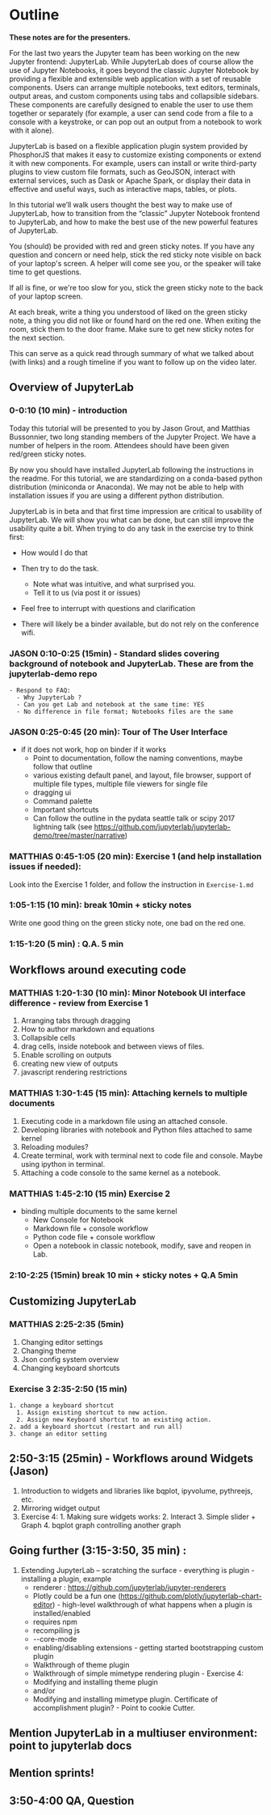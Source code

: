 # Outline

**These notes are for the presenters.**

For the last two years the Jupyter team has been working on the new Jupyter
frontend: JupyterLab. While JupyterLab does of course allow the use of Jupyter
Notebooks, it goes beyond the classic Jupyter Notebook by providing a flexible
and extensible web application with a set of reusable components. Users can
arrange multiple notebooks, text editors, terminals, output areas, and custom
components using tabs and collapsible sidebars. These components are carefully
designed to enable the user to use them together or separately (for example, a
user can send code from a file to a console with a keystroke, or can pop out an
output from a notebook to work with it alone).

JupyterLab is based on a flexible application plugin system provided by
PhosphorJS that makes it easy to customize existing components or extend it
with new components. For example, users can install or write third-party
plugins to view custom file formats, such as GeoJSON, interact with external
services, such as Dask or Apache Spark, or display their data in effective and
useful ways, such as interactive maps, tables, or plots.

In this tutorial we’ll walk users thought the best way to make use of
JupyterLab, how to transition from the “classic” Jupyter Notebook frontend to
JupyterLab, and how to make the best use of the new powerful features of
JupyterLab.


You (should) be provided with red and green sticky notes. If you have any
question and concern or need help, stick the red sticky note visible on back of
your laptop's screen. A helper will come see you, or the speaker will take time
to get questions.

If all is fine, or we're too slow for you, stick the green sticky note to the
back of your laptop screen.

At each break, write a thing you understood of liked on the green sticky note,
a thing you did not like or found hard on the red one. When exiting the room,
stick them to the door frame. Make sure to get new sticky notes for the next
section.

This can serve as a quick read through summary of what we talked about (with
links) and a rough timeline if you want to follow up on the video later.

## Overview of JupyterLab

###  0-0:10 (10 min) - introduction

Today this tutorial will be presented to you by Jason Grout, and Matthias
Bussonnier, two long standing members of the Jupyter Project. We have a number
of helpers in the room. Attendees should have been given red/green
sticky notes.

By now you should have installed JupyterLab following the instructions in the
readme. For this tutorial, we are standardizing on a conda-based python
distribution (miniconda or Anaconda). We may not be able to help with
installation issues if you are using a different python distribution.

JupyterLab is in beta and that first time impression
are critical to usability of JupyterLab. We will show you what can be done, but
can still improve the usability quite a bit. When trying to do any task in the
exercise try to think first:
- How would I do that
- Then try to do the task.
    - Note what was intuitive, and what surprised you.
    - Tell it to us (via post it or issues)
- Feel free to interrupt with questions and clarification


- There will likely be a binder available, but do not rely on the conference
    wifi.

###  JASON 0:10-0:25 (15min) - Standard slides covering background of notebook and JupyterLab. These are from the jupyterlab-demo repo
    - Respond to FAQ:
      - Why JupyterLab ?
      - Can you get Lab and notebook at the same time: YES
      - No difference in file format; Notebooks files are the same
###  JASON 0:25-0:45 (20 min): Tour of The User Interface
- if it does not work, hop on binder if it works
  - Point to documentation, follow the naming conventions, maybe follow that outline
  - various existing default panel, and layout, file browser, support of multiple file types, multiple file viewers for single file
  - dragging ui
  - Command palette
  - Important shortcuts
  - Can follow the outline in the pydata seattle talk or scipy 2017 lightning talk (see https://github.com/jupyterlab/jupyterlab-demo/tree/master/narrative)

###  MATTHIAS 0:45-1:05 (20 min): Exercise 1 (and help installation issues if needed):

Look into the Exercise 1 folder, and follow the instruction in `Exercise-1.md`

### 1:05-1:15 (10 min): break 10min + sticky notes

Write one good thing on the green sticky note, one bad on the red one.

### 1:15-1:20 (5 min) : Q.A. 5 min

## Workflows around executing code

###  MATTHIAS 1:20-1:30 (10 min): Minor Notebook UI interface difference - review from Exercise 1

  1. Arranging tabs through dragging
  2. How to author markdown and equations
  3. Collapsible cells
  4. drag cells, inside notebook and between views of files.
  5. Enable scrolling on outputs
  6. creating new view of outputs
  7. javascript rendering restrictions

###  MATTHIAS 1:30-1:45 (15 min): Attaching kernels to multiple documents

  1. Executing code in a markdown file using an attached console.
  2. Developing libraries with notebook and Python files attached to same kernel
  3. Reloading modules?
  4. Create terminal, work with terminal next to code file and console. Maybe using ipython in terminal.
  5. Attaching a code console to the same kernel as a notebook.


###  MATTHIAS 1:45-2:10 (15 min) Exercise 2

- binding multiple documents to the same kernel
    - New Console for Notebook
    - Markdown file + console workflow
    - Python code file + console workflow
    - Open a notebook in classic notebook, modify, save and reopen in Lab.

###  2:10-2:25 (15min)  break 10 min + sticky notes + Q.A 5min


## Customizing JupyterLab

###  MATTHIAS 2:25-2:35 (5min)

  1. Changing editor settings
  2. Changing theme
  3. Json config system overview
  4. Changing keyboard shortcuts

### Exercise 3 2:35-2:50 (15 min)
    1. change a keyboard shortcut
      1. Assign existing shortcut to new action.
      2. Assign new Keyboard shortcut to an existing action.
    2. add a keyboard shortcut (restart and run all)
    3. change an editor setting 

## 2:50-3:15 (25min) - Workflows around Widgets (Jason)

  1. Introduction to widgets and libraries like bqplot, ipyvolume, pythreejs, etc.
  2. Mirroring widget output
  3. Exercise 4:
    1. Making sure widgets works:
    2. Interact
    3. Simple slider + Graph 
    4. bqplot graph controlling another graph

## Going further (3:15-3:50, 35 min) :

  1. Extending JupyterLab – scratching the surface
    - everything is plugin
    - installing a plugin, example
      - renderer : https://github.com/jupyterlab/jupyter-renderers
      - Plotly could be a fun one (https://github.com/plotly/jupyterlab-chart-editor)
    - high-level walkthrough of what happens when a plugin is installed/enabled
      - requires npm
      - recompiling js
      - --core-mode
      - enabling/disabling extensions
    - getting started bootstrapping custom plugin
      - Walkthrough of theme plugin
      - Walkthrough of simple mimetype rendering plugin
    - Exercise 4:
      - Modifying and installing theme plugin
      - and/or
      - Modifying and installing mimetype plugin. Certificate of accomplishment plugin?
    - Point to cookie Cutter.
## Mention JupyterLab in a multiuser environment: point to jupyterlab docs
## Mention sprints!
## 3:50-4:00 QA, Question
